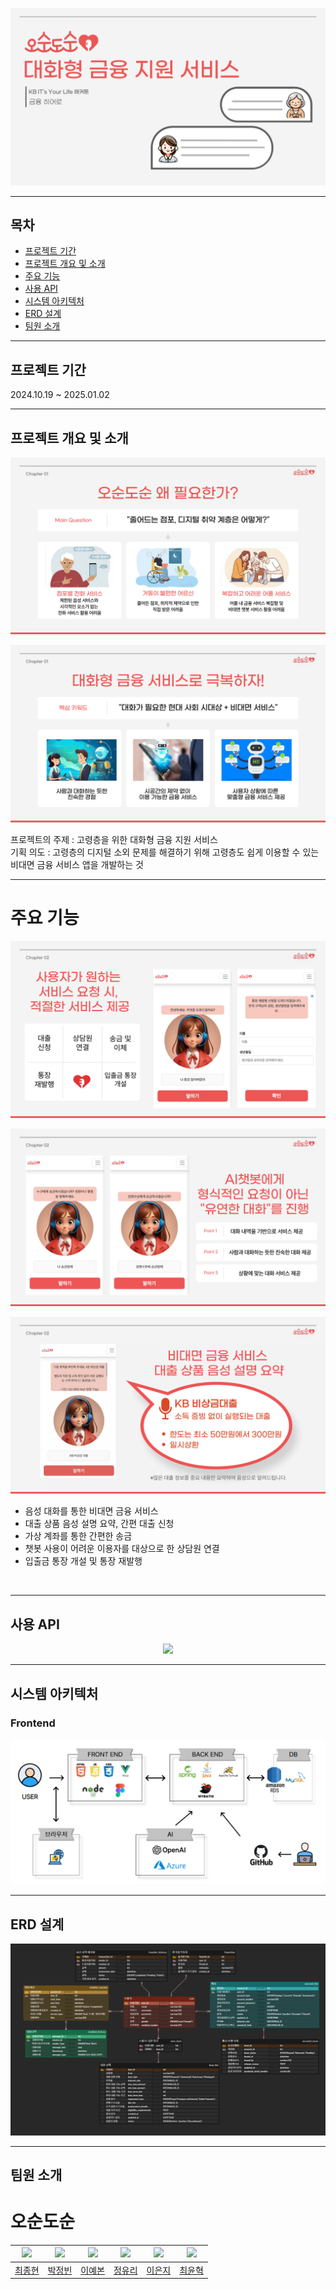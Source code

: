 ![Main](assets/image/Main.png)

---

## 목차

- [프로젝트 기간](#프로젝트-기간)
- [프로젝트 개요 및 소개](#프로젝트-개요-및-소개)
- [주요 기능](#주요-기능)
- [사용 API](#사용-API)
- [시스템 아키텍처](#시스템-아키텍처)
- [ERD 설계](#erd-설계)
- [팀원 소개](#팀원-소개)

---

## 프로젝트 기간

2024.10.19 ~ 2025.01.02

---

## 프로젝트 개요 및 소개

![Background](assets/image/background.png)

![Goal](assets/image/goal.png)

프로젝트의 주제 : 고령층을 위한 대화형 금융 지원 서비스<br>
기획 의도 : 고령층의 디지털 소외 문제를 해결하기 위해 고령층도 쉽게 이용할 수 있는 비대면 금융 서비스 앱을 개발하는 것
<br>

---

# 주요 기능

![service](assets/image/service.png)

![transfer](assets/image/transfer.png)

![loan](assets/image/loan.png)

- 음성 대화를 통한 비대면 금융 서비스
- 대출 상품 음성 설명 요약, 간편 대출 신청
- 가상 계좌를 통한 간편한 송금
- 챗봇 사용이 어려운 이용자를 대상으로 한 상담원 연결
- 입출금 통장 개설 및 통장 재발행
<br>

---

## 사용 API

<div align="center">
<img src="assets/images/API.png" width="600"/>
</div>

---

## 시스템 아키텍처

<h3>Frontend</h3> 

![architecture](assets/image/architecture.png)

---

## ERD 설계

<div align="center">
<img src="assets/image/erd.png" width="600"/>
</div>

---

## 팀원 소개

# 오순도순

| <img src="https://github.com/jhchoi1104.png" width="80"> | <img src="https://github.com/ParkJeongBin01.png" width="80"> | <img src="https://github.com/ybon1107.png" width="80"> | <img src="https://github.com/owzl.png" width="80"> | <img src="https://github.com/runeunrun.png" width="80"> | <img src="https://github.com/cyh000127.png" width="80"> |
| :------------------------------------------------------: | :----------------------------------------------------------: | :----------------------------------------------------: | :------------------------------------------------: | :-----------------------------------------------------: | :-----------------------------------------------------: |
|         [최종현](https://github.com/jhchoi1104)          |         [박정빈](https://github.com/ParkJeongBin01)          |         [이예본](https://github.com/ybon1107)          |         [정유리](https://github.com/owzl)          |         [이은지](https://github.com/runeunrun)          |         [최윤혁](https://github.com/cyh000127)          |
